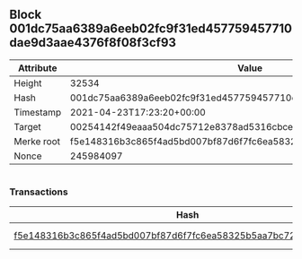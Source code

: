 ## Block 001dc75aa6389a6eeb02fc9f31ed457759457710dae9d3aae4376f8f08f3cf93

Attribute | Value
--- | ---
Height | 32534
Hash | 001dc75aa6389a6eeb02fc9f31ed457759457710dae9d3aae4376f8f08f3cf93
Timestamp | 2021-04-23T17:23:20+00:00
Target | 00254142f49eaaa504dc75712e8378ad5316cbcead634704b3734b6271167cc4
Merke root | f5e148316b3c865f4ad5bd007bf87d6f7fc6ea58325b5aa7bc72655eb7fb961b
Nonce | 245984097

```

```

### Transactions

Hash | Amount
--- | ---
[f5e148316b3c865f4ad5bd007bf87d6f7fc6ea58325b5aa7bc72655eb7fb961b](f5e148316b3c865f4ad5bd007bf87d6f7fc6ea58325b5aa7bc72655eb7fb961b.md) | 10.00000000 SKEPTI 
